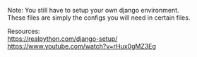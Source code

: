 Note: You still have to setup your own django environment.<br> 
These files are simply the configs you will need in certain files. 

Resources:
<br> https://realpython.com/django-setup/
<br> https://www.youtube.com/watch?v=rHux0gMZ3Eg
